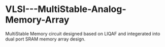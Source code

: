 # VLSI---MultiStable-Analog-Memory-Array
MultiStable Memory circuit designed based on LIQAF and integerated into dual port SRAM memory array design.
